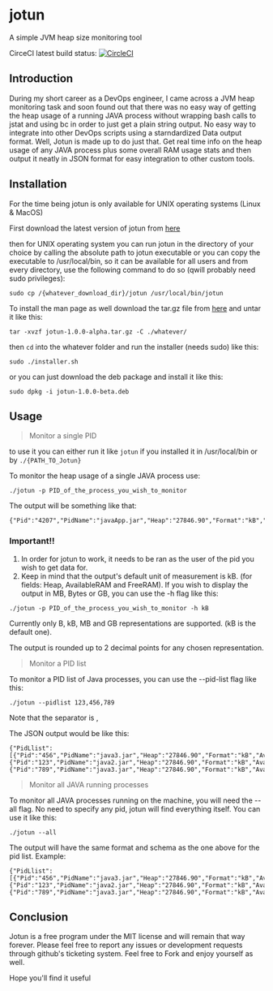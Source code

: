 # jotun
A simple JVM heap size monitoring tool

CirceCI latest build status: [![CircleCI](https://circleci.com/gh/TeoGia/jotun.svg?style=svg&circle-token=5ad98b6e111e7e48d491de0b56d5b3348f1e86b3)](https://circleci.com/gh/TeoGia/jotun)


## Introduction
During my short career as a DevOps engineer, I came across a JVM heap monitoring task and soon found out that there was no easy way of getting the heap usage of a running JAVA process without wrapping bash calls to jstat and using bc in order to just get a plain string output. No easy way to integrate into other DevOps scripts using a starndardized Data output format. Well, Jotun is made up to do just that. Get real time info on the heap usage of any JAVA process plus some overall RAM usage stats and then output it neatly in JSON format for easy integration to other custom tools.

## Installation

For the time being jotun is only available for UNIX operating systems (Linux & MacOS)

First download the latest version of jotun from [here](https://github.com/TeoGia/jotun/releases)

then for UNIX operating system you can run jotun in the directory of your choice by calling the absolute path to jotun executable or you can copy the executable to /usr/local/bin, so it can be available for all users and from every directory, use the following command to do so (qwill probably need sudo privileges):

```
sudo cp /{whatever_download_dir}/jotun /usr/local/bin/jotun
```

To install the man page as well download the tar.gz file from [here](https://github.com/TeoGia/jotun/releases) and untar it like this:

```
tar -xvzf jotun-1.0.0-alpha.tar.gz -C ./whatever/
```

then `cd` into the whatever folder and run the installer (needs sudo) like this:

```
sudo ./installer.sh
```

or you can just download the deb package and install it like this:
```
sudo dpkg -i jotun-1.0.0-beta.deb
```

## Usage
>Monitor a single PID

to use it you can either run it like `jotun` if you installed it in /usr/local/bin or by `./{PATH_TO_Jotun}`

To monitor the heap usage of a single JAVA process use:

```
./jotun -p PID_of_the_process_you_wish_to_monitor
```

The output will be something like that:

```
{"Pid":"4207","PidName":"javaApp.jar","Heap":"27846.90","Format":"kB","AvailableRAM":"16316300.00","FreeRAM":"12117944.00"}
```

### Important!!
1) In order for jotun to work, it needs to be ran as the user of the pid you wish to get data for.
2) Keep in mind that the output's default unit of measurement is kB. (for fields: Heap, AvailableRAM and FreeRAM).
   If you wish to display the output in MB, Bytes or GB, you can use the -h flag like this:

```
./jotun -p PID_of_the_process_you_wish_to_monitor -h kB
```

Currently only B, kB, MB and GB representations are supported. (kB is the default one).

The output is rounded up to 2 decimal points for any chosen representation.


>Monitor a PID list

To monitor a PID list of Java processes, you can use the --pid-list flag like this:

```
./jotun --pidlist 123,456,789
``` 
Note that the separator is ,

The JSON output would be like this:

```
{"PidLlist":[{"Pid":"456","PidName":"java3.jar","Heap":"27846.90","Format":"kB","AvailableRAM":"16316300.00","FreeRAM":"12106400.00"},{"Pid":"123","PidName":"java2.jar","Heap":"27846.90","Format":"kB","AvailableRAM":"16316300.00","FreeRAM":"12106400.00"},{"Pid":"789","PidName":"java3.jar","Heap":"27846.90","Format":"kB","AvailableRAM":"16316300.00","FreeRAM":"12106400.00"}]}
```



>Monitor all JAVA running processes

To monitor all JAVA processes running on the machine, you will need the --all flag. No need to specify any pid, jotun will find everything itself.
You can use it like this:
```
./jotun --all
```

The output will have the same format and schema as the one above for the pid list.
Example:

```
{"PidLlist":[{"Pid":"456","PidName":"java3.jar","Heap":"27846.90","Format":"kB","AvailableRAM":"16316300.00","FreeRAM":"12106400.00"},{"Pid":"123","PidName":"java2.jar","Heap":"27846.90","Format":"kB","AvailableRAM":"16316300.00","FreeRAM":"12106400.00"},{"Pid":"789","PidName":"java3.jar","Heap":"27846.90","Format":"kB","AvailableRAM":"16316300.00","FreeRAM":"12106400.00"}]}
```


## Conclusion

Jotun is a free program under the MIT license and will remain that way forever. Please feel free to report any issues or development requests through github's ticketing system. Feel free to Fork and enjoy yourself as well.

Hope you'll find it useful
